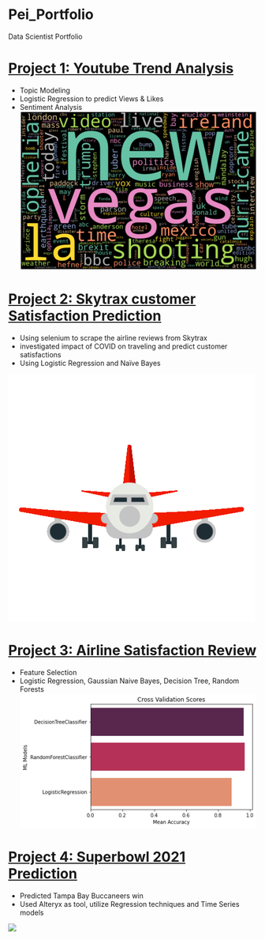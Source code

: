 # Pei_Portfolio
Data Scientist Portfolio

# [Project 1: Youtube Trend Analysis](https://github.com/ChengpeiLIu/Pei_Portfolio/tree/main/Youtube%20Trend%20Analysis)
* Topic Modeling
* Logistic Regression to predict Views & Likes
* Sentiment Analysis
![](https://github.com/ChengpeiLIu/Pei_Portfolio/blob/main/images/3.png)

# [Project 2: Skytrax customer Satisfaction Prediction](https://github.com/ChengpeiLIu/Pei_Portfolio/tree/main/Skytrax%20Airline%20Review) 
* Using selenium to scrape the airline reviews from Skytrax
* investigated impact of COVID on traveling and predict customer satisfactions 
* Using Logistic Regression and Naïve Bayes

![](https://github.com/ChengpeiLIu/Pei_Portfolio/blob/main/images/giphy%20(1).gif)

# [Project 3: Airline Satisfaction Review](https://github.com/ChengpeiLIu/Pei_Portfolio/tree/main/Airline%20Passenger%20Satisfaction%20Prediction)
* Feature Selection
* Logistic Regression, Gaussian Naive Bayes, Decision Tree, Random Forests
![](https://github.com/ChengpeiLIu/Pei_Portfolio/blob/main/images/download%20(2).png)

# [Project 4: Superbowl 2021 Prediction](https://github.com/ChengpeiLIu/Pei_Portfolio/tree/main/Superbowl%20Prediction%202021)
* Predicted Tampa Bay Buccaneers win 
* Used Alteryx as tool, utilize Regression techniques and Time Series models 

![](https://github.com/ChengpeiLIu/Pei_Portfolio/tree/main/Superbowl%20Prediction%202021)
